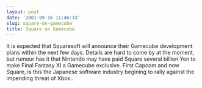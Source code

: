 ```yaml
---
layout: post
date: '2001-09-16 11:46:33'
slug: square-on-gamecube
title: Square on Gamecube
---
```


It is expected that Squaresoft will announce their Gamecube development plans within the next few days. Details are hard to come by at the moment, but rumour has it that Nintendo may have paid Square several billion Yen to make Final Fantasy XI a Gamecube exclusive.
First Capcom and now Square, is this the Japanese software industry begining to rally against the impending threat of Xbox..